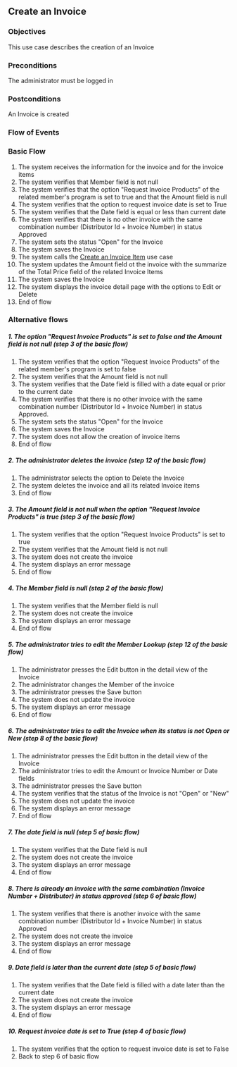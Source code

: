 ## Create an Invoice

### Objectives 
This use case describes the creation of an Invoice

### Preconditions
The administrator must be logged in

### Postconditions
An Invoice is created

### Flow of Events

### Basic Flow

1. The system receives the information for the invoice and for the invoice items 
2. The system verifies that Member field is not null
3. The system verifies that the option "Request Invoice Products" of the related member's program is set to true and that the Amount field is null
4. The system verifies that the option to request invoice date is set to True
5. The system verifies that the Date field is equal or less than current date
6. The system verifies that there is no other invoice with the same combination number (Distributor Id + Invoice Number) in status Approved
7. The system sets the status "Open" for the Invoice
8. The system saves the Invoice
9. The system calls the [Create an Invoice Item](?name=UC-PRP-0001.md) use case
10. The system updates the Amount field ot the invoice with the summarize of the Total Price field of the related Invoice Items 
11. The system saves the Invoice
12. The system displays the invoice detail page with the options to Edit or Delete
13. End of flow


### Alternative flows

##### 1. The option "Request Invoice Products" is set to false and the Amount field is not null (step 3 of the basic flow)
   1. The system verifies that the option "Request Invoice Products" of the related member's program is set to false
   2. The system verifies that the Amount field is not null
   3. The system verifies that the Date field is filled with a date equal or prior to the current date
   4. The system verifies that there is no other invoice with the same combination number (Distributor Id + Invoice Number) in status Approved.
   5. The system sets the status "Open" for the Invoice
   6. The system saves the Invoice
   7. The system does not allow the creation of invoice items
   8. End of flow

##### 2. The administrator deletes the invoice (step 12 of the basic flow)
   1. The administrator selects the option to Delete the Invoice
   2. The system deletes the invoice and all its related Invoice items
   3. End of flow

##### 3. The Amount field is not null when the option "Request Invoice Products" is true (step 3 of the basic flow)
   1. The system verifies that the option "Request Invoice Products" is set to true
   2. The system verifies that the Amount field is not null
   3. The system does not create the invoice
   4. The system displays an error message
   5. End of flow
   
##### 4. The Member field is null (step 2 of the basic flow)
   1. The system verifies that the Member field is null
   2. The system does not create the invoice
   3. The system displays an error message
   4. End of flow

##### 5. The administrator tries to edit the Member Lookup (step 12 of the basic flow)
   1. The administrator presses the Edit button in the detail view of the Invoice
   2. The administrator changes the Member of the invoice
   2. The administrator presses the Save button
   3. The system does not update the invoice
   4. The system displays an error message
   5. End of flow

##### 6. The administrator tries to edit the Invoice when its status is not Open or New (step 8 of the basic flow)
   1. The administrator presses the Edit button in the detail view of the Invoice
   2. The administrator tries to edit the Amount or Invoice Number or Date fields
   3. The administrator presses the Save button
   4. The system verifies that the status of the Invoice is not "Open" or "New"
   5. The system does not update the invoice
   6. The system displays an error message
   7. End of flow
   
##### 7. The date field is null (step 5 of basic flow)
   1. The system verifies that the Date field is null
   2. The system does not create the invoice
   3. The system displays an error message
   4. End of flow
   
##### 8. There is already an invoice with the same combination (Invoice Number + Distributor) in status approved (step 6 of basic flow)
   1. The system verifies that there is another invoice with the same combination number (Distributor Id + Invoice Number) in status Approved
   2. The system does not create the invoice
   3. The system displays an error message
   4. End of flow
   
##### 9. Date field is later than the current date (step 5 of basic flow)
   1. The system verifies that the Date field is filled with a date later than the current date
   2. The system does not create the invoice
   3. The system displays an error message
   4. End of flow

##### 10. Request invoice date is set to True (step 4 of basic flow)
   1. The system verifies that the option to request invoice date is set to False
   2. Back to step 6 of basic flow

